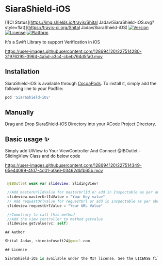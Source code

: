 # SiaraShield-iOS

[![CI Status](https://img.shields.io/travis/Shital Jadav/SiaraShield-iOS.svg?style=flat)](https://travis-ci.org/Shital Jadav/SiaraShield-iOS)
[![Version](https://img.shields.io/cocoapods/v/SiaraShield-iOS.svg?style=flat)](https://cocoapods.org/pods/SiaraShield-iOS)
[![License](https://img.shields.io/cocoapods/l/SiaraShield-iOS.svg?style=flat)](https://cocoapods.org/pods/SiaraShield-iOS)
[![Platform](https://img.shields.io/cocoapods/p/SiaraShield-iOS.svg?style=flat)](https://cocoapods.org/pods/SiaraShield-iOS)

It's a Swift Library to support Verification in iOS

https://user-images.githubusercontent.com/128694120/227514280-31976295-3964-4a5d-a3c4-cbeb764d5fa0.mov

## Installation

SiaraShield-iOS is available through [CocoaPods](https://cocoapods.org). To install
it, simply add the following line to your Podfile:

```ruby
pod 'SiaraShield-iOS'
```
## Manually
Drag and Drop SiaraShield-iOS Directory into your XCode Project Directory.

## Basic usage ✨

  Simply add UIView to Your ViewController And Connect @IBOutlet - SlidingView Class and do below code

https://user-images.githubusercontent.com/128694120/227514349-65e44099-4fd7-4c01-a0a6-03462dbfb65b.mov



```swift

 @IBOutlet weak var slideview: SlidingView!

 //Add masterUrlIdValue for masterUrlId or add in Inspectable as per above video
 slideview.masterUrlIdValue = "Your Key value"
 // Add requestUrlValue for requestUrl or add in Inspectable as per above video
 slideview.requestUrlValue = "Your URL Value"

 //Comolsury to call this method
 //Add the view controller to method getvalue
 slideview.getvalue(vc: self)

## Author

Shital Jadav, shineinfosoft24@gmail.com

## License

SiaraShield-iOS is available under the MIT license. See the LICENSE file for more info.
